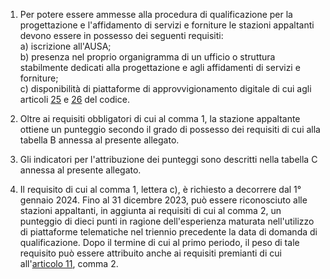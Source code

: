 1. Per potere essere ammesse alla procedura di qualificazione per la progettazione e l'affidamento di servizi e forniture le stazioni appaltanti devono essere in possesso dei seguenti requisiti:<br>a) iscrizione all'AUSA;<br>b) presenza nel proprio organigramma di un ufficio o struttura stabilmente dedicati alla progettazione e agli affidamenti di servizi e forniture;<br>c) disponibilità di piattaforme di approvvigionamento digitale di cui agli articoli [25](/index.html?article=articolo-25&version=1) e [26](/index.html?article=articolo-26&version=2) del codice.

2. Oltre ai requisiti obbligatori di cui al comma 1, la stazione appaltante ottiene un punteggio secondo il grado di possesso dei requisiti di cui alla tabella B annessa al presente allegato.

3. Gli indicatori per l'attribuzione dei punteggi sono descritti nella tabella C annessa al presente allegato.

4. Il requisito di cui al comma 1, lettera c), è richiesto a decorrere dal 1° gennaio 2024. Fino al 31 dicembre 2023, può essere riconosciuto alle stazioni appaltanti, in aggiunta ai requisiti di cui al comma 2, un punteggio di dieci punti in ragione dell'esperienza maturata nell'utilizzo di piattaforme telematiche nel triennio precedente la data di domanda di qualificazione. Dopo il termine di cui al primo periodo, il peso di tale requisito può essere attribuito anche ai requisiti premianti di cui all'[articolo 11](/index.html?article=allegato-2.4-articolo-11&version=2), comma 2.
